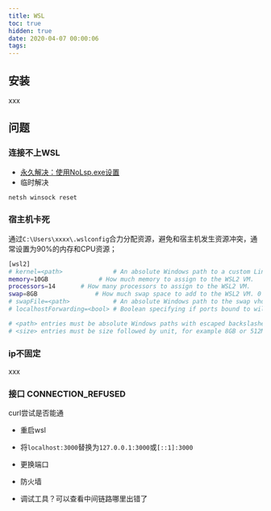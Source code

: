 ```yaml
---
title: WSL
toc: true
hidden: true
date: 2020-04-07 00:00:06
tags:
---
```


## 安装
xxx

## 问题
### 连接不上WSL
* [永久解决：使用NoLsp.exe设置](https://github.com/microsoft/WSL/issues/4177)
* 临时解决
```sh
netsh winsock reset
```

### 宿主机卡死
通过`C:\Users\xxxx\.wslconfig`合力分配资源，避免和宿主机发生资源冲突，通常设置为90%的内存和CPU资源；
```sh
[wsl2]
# kernel=<path>              # An absolute Windows path to a custom Linux kernel.
memory=10GB              # How much memory to assign to the WSL2 VM.
processors=14       # How many processors to assign to the WSL2 VM.
swap=8GB                # How much swap space to add to the WSL2 VM. 0 for no swap file.
# swapFile=<path>            # An absolute Windows path to the swap vhd.
# localhostForwarding=<bool> # Boolean specifying if ports bound to wildcard or localhost in the WSL2 VM should be connectable from the host via localhost:port (default true).

# <path> entries must be absolute Windows paths with escaped backslashes, for example C:\\Users\\Ben\\kernel
# <size> entries must be size followed by unit, for example 8GB or 512MB
```

### ip不固定
xxx


### 接口 CONNECTION_REFUSED
curl尝试是否能通

* 重启wsl
* 将`localhost:3000`替换为`127.0.0.1:3000`或`[::1]:3000`
* 更换端口
* 防火墙

* 调试工具？可以查看中间链路哪里出错了
